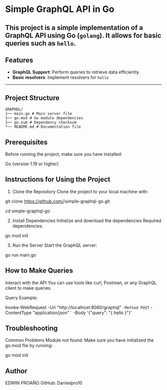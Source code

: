# Simple GraphQL API in Go

This project is a simple implementation of a GraphQL API using Go (`golang`). It allows for basic queries such as `hello`.
---

## Features

- **GraphQL Support**: Perform queries to retrieve data efficiently.
- **Basic resolvers**: Implement resolvers for `hello`
---

## Project Structure

```plaintext
GRAPHQL/
├── main.go # Main server file
├── go.mod # Go module dependencies
├── go.sum # Dependency checksum
└── README.md # Documentation file
```
## Prerequisites
Before running the project, make sure you have installed:

 Go (version 1.19 or higher)

## Instructions for Using the Project
1. Clone the Repository
Clone the project to your local machine with:

 git clone https://github.com/<your-username>/simple-graphql-go.git

 cd simple-graphql-go

2. Install Dependencies
Initialize and download the dependencies Required dependencies:
 
 go mod init

3. Run the Server
Start the GraphQL server:
 
 go run main.go

## How to Make Queries
Interact with the API
You can use tools like curl, Postman, or any GraphQL client to make queries.

Query Example:

Invoke-WebRequest -Uri "http://localhost:8080/graphql" `
                  -Method POST `
                  -ContentType "application/json" `
                  -Body '{"query": "{ hello }"}'

## Troubleshooting
Common Problems
Module not found: Make sure you have initialized the go.mod file by running:

 go mod init <module-name>

## Author
EDWIN PROAÑO
GitHub: Daniielpro10


